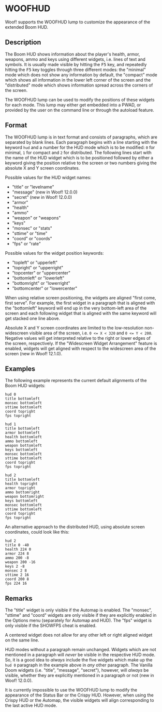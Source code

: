 # WOOFHUD

Woof! supports the WOOFHUD lump to customize the appearance of the extended Boom HUD.

## Description

The Boom HUD shows information about the player's health, armor, weapons, ammo and keys using different widgets, i.e. lines of text and symbols. It is usually made visible by hitting the <kbd>F5</kbd> key, and repeatedly hitting the <kbd>F5</kbd> key toggles through three different modes: the "minimal" mode which does not show any information by default, the "compact" mode which shows all information in the lower left corner of the screen and the "distributed" mode which shows information spread across the corners of the screen.

The WOOFHUD lump can be used to modify the positions of these widgets for each mode.
This lump may either get embedded into a PWAD, or provided by the user on the command line or through the autoload feature.

## Format

The WOOFHUD lump is in text format and consists of paragraphs, which are separated by blank lines. Each paragraph begins with a line starting with the keyword `hud` and a number for the HUD mode which is to be modified: `0` for minimal, `1` for compact and `2` for distributed.
The following lines start with the name of the HUD widget which is to be positioned followed by either a keyword giving the position relative to the screen or two numbers giving the absolute X and Y screen coordinates.

Possible values for the HUD widget names:

 * "title" or "levelname"
 * "message" (new in Woof! 12.0.0)
 * "secret" (new in Woof! 12.0.0)
 * "armor"
 * "health"
 * "ammo"
 * "weapon" or "weapons"
 * "keys"
 * "monsec" or "stats"
 * "sttime" or "time"
 * "coord" or "coords"
 * "fps" or "rate"

Possible values for the widget position keywords:

 * "topleft" or "upperleft"
 * "topright" or "upperright"
 * "topcenter" or "uppercenter"
 * "bottomleft" or "lowerleft"
 * "bottomright" or "lowerright"
 * "bottomcenter" or "lowercenter"

When using relative screen positioning, the widgets are aligned "first come, first serve". For example, the first widget in a paragraph that is aligned with the "bottomleft" keyword will end up in the very bottom-left area of the screen and each following widget that is aligned with the same keyword will get stacked one line above.

Absolute X and Y screen coordinates are limited to the low-resolution non-widescreen visible area of the screen, i.e. `0 <= X < 320` and `0 <= Y < 200`. Negative values will get interpreted relative to the right or lower edges of the screen, respectively. If the "Widescreen Widget Arrangement" feature is enabled, widgets will get aligned with respect to the widescreen area of the screen (new in Woof! 12.1.0).

## Examples

The following example represents the current default alignments of the Boom HUD widgets:

```
hud 0
title bottomleft
monsec bottomleft
sttime bottomleft
coord topright
fps topright

hud 1
title bottomleft
armor bottomleft
health bottomleft
ammo bottomleft
weapon bottomleft
keys bottomleft
monsec bottomleft
sttime bottomleft
coord topright
fps topright

hud 2
title bottomleft
health topright
armor topright
ammo bottomright
weapon bottomright
keys bottomleft
monsec bottomleft
sttime bottomleft
coord topright
fps topright
```

An alternative approach to the distributed HUD, using absolute screen coordinates, could look like this:

```
hud 2
title 0 -40
health 224 0
armor 224 8
ammo 200 -8
weapon 200 -16
keys 2 -8
monsec 2 8
sttime 2 16
coord 200 8
fps 224 16
```

## Remarks

The "title" widget is only visible if the Automap is enabled. The "monsec", "sttime" and "coord" widgets are only visible if they are explicitly enabled in the Options menu (separately for Automap and HUD). The "fps" widget is only visible if the SHOWFPS cheat is enabled.

A centered widget does not allow for any other left or right aligned widget on the same line.

HUD modes without a paragraph remain unchanged. Widgets which are not mentioned in a paragraph will *never* be visible in the respective HUD mode. So, it is a good idea to *always* include the five widgets which make up the `hud 0` paragraph in the example above in *any* other paragraph.
The Vanilla Doom widgets (i.e. "title", "message", "secret"), however, will *always* be visible, whether they are explicitly mentioned in a paragraph or not (new in Woof! 12.0.0).

It is currently impossible to use the WOOFHUD lump to modify the appearance of the Status Bar or the Crispy HUD. However, when using the Crispy HUD or the Automap, the visible widgets will align corresponding to the last active HUD mode.


